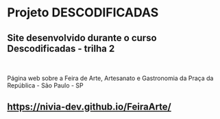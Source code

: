 # Projeto DESCODIFICADAS

## Site desenvolvido durante o curso Descodificadas - trilha 2
<br>

Página web sobre a Feira de Arte, Artesanato e Gastronomia da Praça da República - São Paulo - SP

## https://nivia-dev.github.io/FeiraArte/
